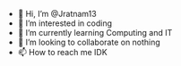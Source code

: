 - 👋 Hi, I’m @Jratnam13
- 👀 I’m interested in coding
- 🌱 I’m currently learning Computing and IT
- 💞️ I’m looking to collaborate on nothing
- 📫 How to reach me IDK

<!---
Jratnam13/Jratnam13 is a ✨ special ✨ repository because its `README.md` (this file) appears on your GitHub profile.
You can click the Preview link to take a look at your changes.
--->
